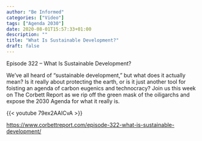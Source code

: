 ```yaml
---
author: "Be Informed"
categories: ["Video"]
tags: ["Agenda 2030"]
date: 2020-08-01T15:57:33+01:00
description: ""
title: "What Is Sustainable Development?"
draft: false
---
```


Episode 322 – What Is Sustainable Development?

We’ve all heard of “sustainable development,” but what does it actually mean? Is it really about protecting the earth, or is it just another tool for foisting an agenda of carbon eugenics and technocracy? Join us this week on The Corbett Report as we rip off the green mask of the oiligarchs and expose the 2030 Agenda for what it really is.

{{< youtube 79ex2AAICvA >}}

https://www.corbettreport.com/episode-322-what-is-sustainable-development/